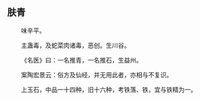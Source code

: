 ## 肤青
<p>&emsp;&emsp;
味辛平。
</p>
<p>&emsp;&emsp;
主蛊毒，及蛇菜肉诸毒，恶创。生川谷。
</p>
<p>&emsp;&emsp;
《名医》曰：一名推青，一名推石，生益州。
</p>
<p>&emsp;&emsp;
案陶宏景云：俗方及仙经，并无用此者，亦相与不复识。
</p>
<p>&emsp;&emsp;
上玉石，中品一十四种，旧十六种，考铁落、铁，宜与铁精为一。
</p>








